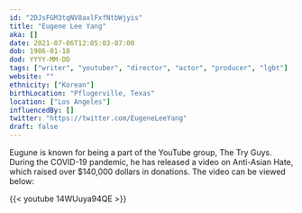 ```yaml
---
id: "2DJsFGM3tqNV8axlFxfNtbWjyis"
title: "Eugene Lee Yang"
aka: []
date: 2021-07-06T12:05:03-07:00
dob: 1986-01-18
dod: YYYY-MM-DD
tags: ["writer", "youtuber", "director", "actor", "producer", "lgbt"]
website: ""
ethnicity: ["Korean"]
birthLocation: "Pflugerville, Texas"
location: ["Los Angeles"]
influencedBy: []
twitter: "https://twitter.com/EugeneLeeYang"
draft: false
---
```


Eugune is known for being a part of the YouTube group, The Try Guys. During the
COVID-19 pandemic, he has released a video on Anti-Asian Hate, which raised over
$140,000 dollars in donations. The video can be viewed below:

{{< youtube 14WUuya94QE >}}
